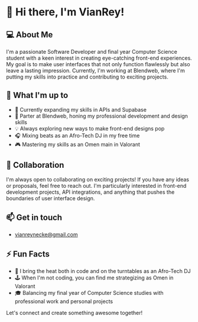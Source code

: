# 👋 Hi there, I'm VianRey!

## 💻 About Me
I'm a passionate Software Developer and final year Computer Science student with a keen interest in creating eye-catching front-end experiences. My goal is to make user interfaces that not only function flawlessly but also leave a lasting impression. Currently, I'm working at Blendweb, where I'm putting my skills into practice and contributing to exciting projects.

## 🚀 What I'm up to
- 🌱 Currently expanding my skills in APIs and Supabase
- 💼 Parter at Blendweb, honing my professional development and design skills
- 💡 Always exploring new ways to make front-end designs pop
- 🎧 Mixing beats as an Afro-Tech DJ in my free time
- 🎮 Mastering my skills as an Omen main in Valorant

## 🤝 Collaboration
I'm always open to collaborating on exciting projects! If you have any ideas or proposals, feel free to reach out. I'm particularly interested in front-end development projects, API integrations, and anything that pushes the boundaries of user interface design.

## 📫 Get in touch
- vianreynecke@gmail.com
  
## ⚡ Fun Facts
- 🎵 I bring the heat both in code and on the turntables as an Afro-Tech DJ
- 🕹️ When I'm not coding, you can find me strategizing as Omen in Valorant
- 🎓 Balancing my final year of Computer Science studies with professional work and personal projects

Let's connect and create something awesome together!
